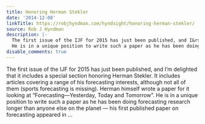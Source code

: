```yaml
---
title: Honoring Herman Stekler
date: '2014-12-08'
linkTitle: https://robjhyndman.com/hyndsight/honoring-herman-stekler/
source: Rob J Hyndman
description: |-
  The first issue of the IJF for 2015 has just been published, and I&rsquo;m delighted that it includes a special section honoring Herman Stekler. It includes articles covering a range of his forecasting interests, although not all of them (sports forecasting is missing). Herman himself wrote a paper for it looking at &ldquo;Forecasting—Yesterday, Today and Tomorrow&rdquo;.
  He is in a unique position to write such a paper as he has been doing forecasting research longer than anyone else on the planet &mdash; his first published paper on forecasting appeared in ...
disable_comments: true
---
```

The first issue of the IJF for 2015 has just been published, and I&rsquo;m delighted that it includes a special section honoring Herman Stekler. It includes articles covering a range of his forecasting interests, although not all of them (sports forecasting is missing). Herman himself wrote a paper for it looking at &ldquo;Forecasting—Yesterday, Today and Tomorrow&rdquo;.
He is in a unique position to write such a paper as he has been doing forecasting research longer than anyone else on the planet &mdash; his first published paper on forecasting appeared in ...